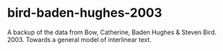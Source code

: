 # bird-baden-hughes-2003
A backup of the data from Bow, Catherine, Baden Hughes &amp; Steven Bird. 2003. Towards a general model of interlinear text.
